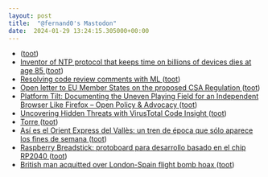 ```yaml
---
layout: post
title:  "@fernand0's Mastodon"
date:  2024-01-29 13:24:15.305000+00:00
---
```

*  [ ](https://taquiones.net/social/victor) ([toot](https://mastodon.social/@fernand0/111839455169839279))
*  [Inventor of NTP protocol that keeps time on billions of devices dies at age 85 ](https://arstechnica.com/gadgets/2024/01/inventor-of-ntp-protocol-that-keeps-time-on-billions-of-devices-dies-at-age-85) ([toot](https://mastodon.social/@fernand0/111839445844038635))
*  [Resolving code review comments with ML ](https://blog.research.google/2023/05/resolving-code-review-comments-with-ml.htm) ([toot](https://mastodon.social/@fernand0/111839321196638379))
*  [Open letter to EU Member States on the proposed CSA Regulation ](https://matrix.org/blog/2024/01/open-letter-csa) ([toot](https://mastodon.social/@fernand0/111839156064867599))
*  [Platform Tilt: Documenting the Uneven Playing Field for an Independent Browser Like Firefox – Open Policy & Advocacy ](https://blog.mozilla.org/netpolicy/2024/01/19/platform-tilt) ([toot](https://mastodon.social/@fernand0/111839091159562708))
*  [Uncovering Hidden Threats with VirusTotal Code Insight ](https://blog.virustotal.com/2024/01/uncovering-hidden-threats-with.htm) ([toot](https://mastodon.social/@fernand0/111839062282099851))
*  [Torre ](https://www.flickr.com/photos/fernand0/53476678377) ([toot](https://mastodon.social/@fernand0/111839014268109649))
*  [Así es el Orient Express del Vallès: un tren de época que sólo aparece los fines de semana ](https://cronicaglobal.elespanol.com/cronica-directo/curiosidades/20240122/asi-orient-express-valles-de-aparece-semana/826917385_0.htm) ([toot](https://mastodon.social/@fernand0/111838856370450703))
*  [Raspberry Breadstick: protoboard para desarrollo basado en el chip RP2040 ](https://www.hwlibre.com/raspberry-breadstick-protoboard-para-desarrollo-basado-en-el-chip-rp2040) ([toot](https://mastodon.social/@fernand0/111838671935814845))
*  [British man acquitted over London-Spain flight bomb hoax ](https://www.bbc.com/news/world-europe-6809966) ([toot](https://mastodon.social/@fernand0/111838613384635395))
